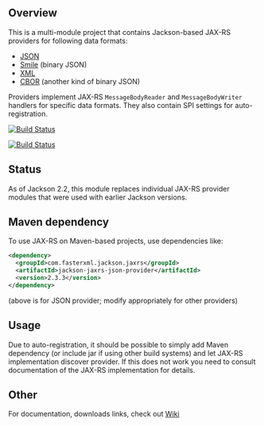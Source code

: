 ## Overview

This is a multi-module project that contains Jackson-based JAX-RS providers for following data formats:

* [JSON](https://github.com/FasterXML/jackson-core)
* [Smile](https://github.com/FasterXML/jackson-dataformat-smile) (binary JSON)
* [XML](https://github.com/FasterXML/jackson-dataformat-xml)
* [CBOR](https://github.com/FasterXML/jackson-dataformat-cbor) (another kind of binary JSON)

Providers implement JAX-RS `MessageBodyReader` and `MessageBodyWriter` handlers for specific
data formats. They also contain SPI settings for auto-registration.

[![Build Status](https://travis-ci.org/FasterXML/jackson-jaxrs-providers.svg?branch=master)](https://travis-ci.org/FasterXML/jackson-jaxrs-providers)

[![Build Status](https://fasterxml.ci.cloudbees.com/job/jackson-jaxrs-providers-master/badge/icon)](https://fasterxml.ci.cloudbees.com/job/jackson-jaxrs-providers-master/)

## Status

As of Jackson 2.2, this module replaces individual JAX-RS provider modules that were used with earlier Jackson versions.

## Maven dependency

To use JAX-RS on Maven-based projects, use dependencies like:

```xml
<dependency>
  <groupId>com.fasterxml.jackson.jaxrs</groupId>
  <artifactId>jackson-jaxrs-json-provider</artifactId>
  <version>2.3.3</version>
</dependency>
```

(above is for JSON provider; modify appropriately for other providers)

## Usage

Due to auto-registration, it should be possible to simply add Maven dependency
(or include jar if using other build systems) and let JAX-RS implementation discover
provider.
If this does not work you need to consult documentation of the JAX-RS implementation for details.

## Other

For documentation, downloads links, check out [Wiki](../../wiki)
